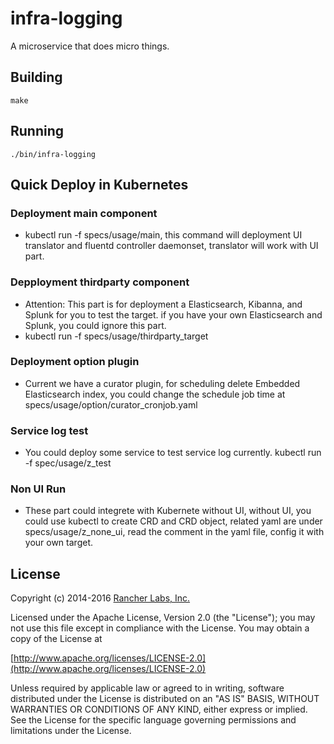 infra-logging
========

A microservice that does micro things.

## Building

`make`


## Running

`./bin/infra-logging`

## Quick Deploy in Kubernetes

### Deployment main component
* kubectl run -f specs/usage/main, this command will deployment UI translator and fluentd controller daemonset, translator will work with UI part.

### Depployment thirdparty component
* Attention: This part is for deployment a Elasticsearch, Kibanna, and Splunk for you to test the target. if you have your own Elasticsearch and Splunk, you could ignore this part.
* kubectl run -f specs/usage/thirdparty_target

### Deployment option plugin
* Current we have a curator plugin, for scheduling delete Embedded Elasticsearch index, you could change the schedule job time at specs/usage/option/curator_cronjob.yaml

### Service log test
* You could deploy some service to test service log currently. kubectl run -f spec/usage/z_test

### Non UI Run
* These part could integrete with Kubernete without UI, without UI, you could use kubectl to create CRD and CRD object, related yaml are under specs/usage/z_none_ui, read the comment in the yaml file, config it with your own target.

## License
Copyright (c) 2014-2016 [Rancher Labs, Inc.](http://rancher.com)

Licensed under the Apache License, Version 2.0 (the "License");
you may not use this file except in compliance with the License.
You may obtain a copy of the License at

[http://www.apache.org/licenses/LICENSE-2.0](http://www.apache.org/licenses/LICENSE-2.0)

Unless required by applicable law or agreed to in writing, software
distributed under the License is distributed on an "AS IS" BASIS,
WITHOUT WARRANTIES OR CONDITIONS OF ANY KIND, either express or implied.
See the License for the specific language governing permissions and
limitations under the License.
